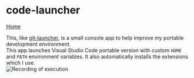 # code-launcher

[Home](https://loganator956.github.io)

This, like [git-launcher](https://loganator956.github.io/git-launcher), is a small console app to help improve my portable development environment.  
This app launches Visual Studio Code portable version with custom `HOME` and `PATH` environment variables. It also automatically installs the extensions which I use.  
![Recording of execution](https://github.com/loganator956/code-launcher/raw/master/recording.gif)
